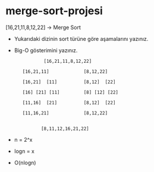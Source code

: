 # merge-sort-projesi
[16,21,11,8,12,22] -> Merge Sort
+ Yukarıdaki dizinin sort türüne göre aşamalarını yazınız. 

+ Big-O gösterimini yazınız.

                 [16,21,11,8,12,22] 
         
         [16,21,11]             [8,12,22] 
         
         [16,21]  [11]          [8,12]  [22]
         
         [16] [21] [11]         [8] [12] [22]
         
         [11,16]  [21]          [8,12]  [22]
         
         [11,16,21]             [8,12,22]
         
         
                [8,11,12,16,21,22]
                
+ n = 2^x
+ logn = x
+ O(nlogn)                
                
      
